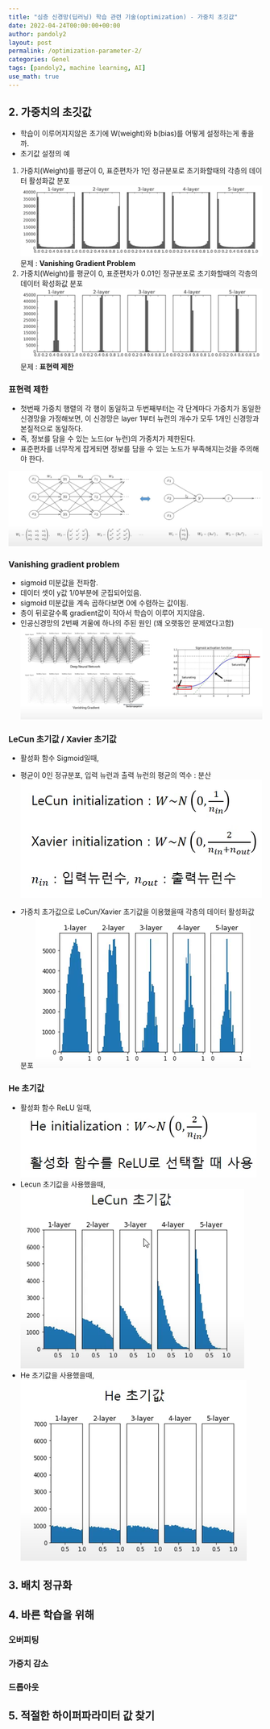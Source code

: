 ```yaml
---
title: "심층 신경망(딥러닝) 학습 관련 기술(optimization) - 가중치 초깃값"
date: 2022-04-24T00:00:00+00:00
author: pandoly2
layout: post
permalink: /optimization-parameter-2/
categories: Genel
tags: [pandoly2, machine learning, AI]
use_math: true
---
```


## 2. 가중치의 초깃값
 - 학습이 이루어지지않은 초기에 W(weight)와 b(bias)를 어떻게 설정하는게 좋을까.
 - 초기값 설정의 예
 1. 가중치(Weight)를 평균이 0, 표준편차가 1인 정규분포로 초기화할때의 각층의 데이터 활성화값 분포
![dl2_initial_param_ex](/assets/images/blog_images/DeepNeuralNetwork2/fig%206-10.png)   
 문제 : **Vanishing Gradient Problem**
 2. 가중치(Weight)를 평균이 0, 표준편차가 0.01인 정규분포로 초기화할때의 각층의 데이터 확성화값 분포
![dl2_initial_param_ex](/assets/images/blog_images/DeepNeuralNetwork2/fig%206-11.png)   
 문제 : **표현력 제한**

### 표현력 제한
 - 첫번째 가중치 행렬의 각 행이 동일하고 두번째부터는 각 단계마다 가중치가 동일한 신경망을 가정해보면, 이 신경망은 layer 1부터 뉴런의 개수가 모두 1개인 신경망과 본질적으로 동일하다.
 - 즉, 정보를 담을 수 있는 노드(or 뉴런)의 가중치가 제한된다. 
 - 표준편차를 너무작게 잡게되면 정보를 담을 수 있는 노드가 부족해지는것을 주의해야 한다. 

![dl2_initial_param_limit_expression](/assets/images/blog_images/DeepNeuralNetwork2/%ED%91%9C%ED%98%84%EB%A0%A5%EC%A0%9C%ED%95%9C.png)

### Vanishing gradient problem
 - sigmoid 미분값을 전파함.
 - 데이터 셋이 y값 1/0부분에 군집되어있음.
 - sigmoid 미분값을 계속 곱하다보면 0에 수렴하는 값이됨.
 - 층이 뒤로갈수록 gradient값이 작아서 학습이 이루어 지지않음.
 - 인공신경망의 2번째 겨울에 하나의 주된 원인 (꽤 오랫동안 문제였다고함)
![dl2_vanish_gradient](/assets/images/blog_images/DeepNeuralNetwork2/vanishing_gradient.PNG)

### LeCun 초기값 / Xavier 초기값
 - 활성화 함수 Sigmoid일때,
 - 평균이 0인 정규분포, 입력 뉴런과 출력 뉴런의 평균의 역수 : 분산
![dl_lecun_xavier](/assets/images/blog_images/DeepNeuralNetwork2/Lecun_Xavier.PNG)

 - 가중치 초가값으로 LeCun/Xavier 초기값을 이용했을때 각층의 데이터 활성화값 분포
![dl_xavier_n](/assets/images/blog_images/DeepNeuralNetwork2/Xavier_n.PNG)

### He 초기값
 - 활성화 함수 ReLU 일때, 
![dl_he_initial](/assets/images/blog_images/DeepNeuralNetwork2/he_initial.PNG)
 - Lecun 초기값을 사용했을때,
![dl_ReLU_lecun](/assets/images/blog_images/DeepNeuralNetwork2/relu_lecun.PNG)
 - He 초기값을 사용했을때, 
![dl_ReLU_He](/assets/images/blog_images/DeepNeuralNetwork2/relu_he.PNG)


## 3. 배치 정규화

## 4. 바른 학습을 위해
### 오버피팅

### 가중치 감소

### 드롭아웃

## 5. 적절한 하이퍼파라미터 값 찾기
